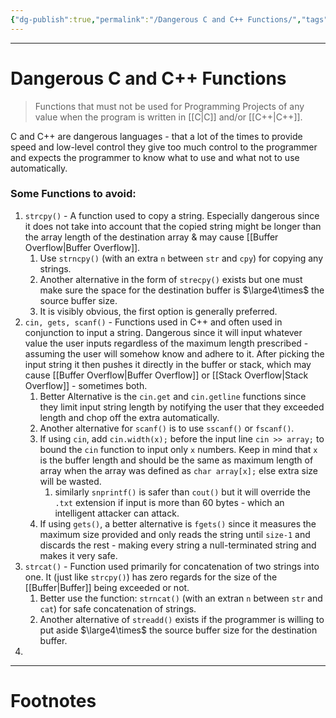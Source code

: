 ```yaml
---
{"dg-publish":true,"permalink":"/Dangerous C and C++ Functions/","tags":["Academics","Software-Development"]}
---
```



---
# Dangerous C and C++ Functions
> Functions that must not be used for Programming Projects of any value when the program is written in [[C\|C]] and/or [[C++\|C++]].

C and C++ are dangerous languages - that a lot of the times to provide speed and low-level control they give too much control to the programmer and expects the programmer to know what to use and what not to use automatically.

### Some Functions to avoid:
1. `strcpy()` - A function used to copy a string. Especially dangerous since it does not take into account that the copied string might be longer than the array length of the destination array & may cause [[Buffer Overflow\|Buffer Overflow]]. 
	1. Use `strncpy()` (with an extra `n` between `str` and `cpy`) for copying any strings.
	2. Another alternative in the form of `strecpy()` exists but one must make sure the space for the destination buffer is $\large4\times$ the source buffer size.
	3. It is visibly obvious, the first option is generally preferred.
2. `cin, gets, scanf()`  - Functions used in C++ and often used in conjunction to input a string. Dangerous since it will input whatever value the user inputs regardless of the maximum length prescribed - assuming the user will somehow know and adhere to it. After picking the input string it then pushes it directly in the buffer or stack, which may cause [[Buffer Overflow\|Buffer Overflow]] or [[Stack Overflow\|Stack Overflow]] - sometimes both.
	1. Better Alternative is the `cin.get` and `cin.getline` functions since they limit input string length by notifying the user that they exceeded length and chop off the extra automatically.
	2. Another alternative for `scanf()` is to use `sscanf()` or `fscanf()`.
	3. If using `cin`, add `cin.width(x);` before the input line `cin >> array;` to bound the `cin` function to input only `x` numbers. Keep in mind that `x` is the buffer length and should be the same as maximum length of array when the array was defined as `char array[x];` else extra size will be wasted.
		1. similarly `snprintf()` is safer than `cout()` but it will override the `.txt` extension if input is more than 60 bytes - which an intelligent attacker can attack.
	4. If using `gets()`, a better alternative is `fgets()` since it measures the maximum size provided and only reads the string until `size-1` and discards the rest - making every string a null-terminated string and makes it very safe.  
3. `strcat()` - Function used primarily for concatenation of two strings into one. It (just like `strcpy()`) has zero regards for the size of the [[Buffer\|Buffer]] being exceeded or not. 
	1. Better use the function: `strncat()` (with an extran `n` between `str` and `cat`) for safe concatenation of strings.
	2. Another alternative of `streadd()` exists if the programmer is willing to put aside $\large4\times$ the source buffer size for the destination buffer.
4. 

---
# Footnotes